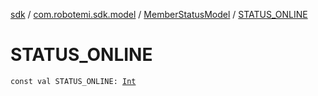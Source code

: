 [sdk](../../index.md) / [com.robotemi.sdk.model](../index.md) / [MemberStatusModel](index.md) / [STATUS_ONLINE](./-s-t-a-t-u-s_-o-n-l-i-n-e.md)

# STATUS_ONLINE

`const val STATUS_ONLINE: `[`Int`](https://kotlinlang.org/api/latest/jvm/stdlib/kotlin/-int/index.html)